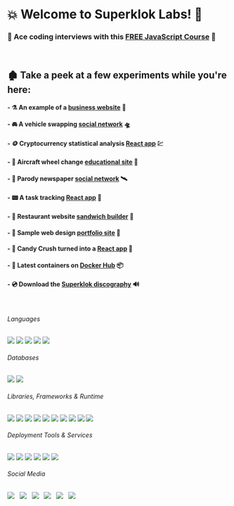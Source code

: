 # :boom: Welcome to Superklok Labs! :dash:

### :rocket: Ace coding interviews with this [FREE JavaScript Course][LearnJavaScript] :100:
<br />

## :derelict_house: Take a peek at a few experiments while you're here:

#### - :alembic: An example of a [business website][superkloklabs] :test_tube:
#### - :oncoming_automobile: A vehicle swapping [social network][swingcars] :flying_saucer:
#### - :coin: Cryptocurrency statistical analysis [React app][cryptostats] :chart:
#### - :flight_departure: Aircraft wheel change [educational site][jetwheelreel] :flight_arrival:
#### - :satellite: Parody newspaper [social network][currentcourant] :artificial_satellite:
#### - :pager: A task tracking [React app][tasktracker] :scroll:
#### - :convenience_store: Restaurant website [sandwich builder][sliderpiler] :hamburger:
#### - :milky_way: Sample web design [portfolio site][trevmorin] :stars:
#### - :candy: Candy Crush turned into a [React app][candycrush] :lollipop:
#### - :whale2: Latest containers on [Docker Hub][dockerhub] :package:
#### - :cd: Download the [Superklok discography][superklok] :loud_sound:

<br />

###### Languages

[<img src="https://img.shields.io/badge/JavaScript-323330?style=for-the-badge&logo=javascript&logoColor=F7DF1E" />][javascript] [<img src="https://img.shields.io/badge/CSS3-1572B6?style=for-the-badge&logo=css3&logoColor=white" />][css] [<img src="https://img.shields.io/badge/HTML5-E34F26?style=for-the-badge&logo=html5&logoColor=white" />][html] [<img src="https://img.shields.io/badge/json-5E5C5C?style=for-the-badge&logo=json&logoColor=white" />][json] [<img src="https://img.shields.io/badge/Markdown-000000?style=for-the-badge&logo=markdown&logoColor=white" />][markdown]

###### Databases

[<img src="https://img.shields.io/badge/MongoDB-white?style=for-the-badge&logo=mongodb&logoColor=4EA94B" />][mongo] [<img src="https://img.shields.io/badge/firebase-ffca28?style=for-the-badge&logo=firebase&logoColor=black" />][firebase]

###### Libraries, Frameworks & Runtime

[<img src="https://img.shields.io/badge/React-20232A?style=for-the-badge&logo=react&logoColor=61DAFB" />][react] [<img src="https://img.shields.io/badge/next%20js-000000?style=for-the-badge&logo=nextdotjs&logoColor=white" />][next] [<img src="https://img.shields.io/badge/Redux-593D88?style=for-the-badge&logo=redux&logoColor=white" />][redux] [<img src="https://img.shields.io/badge/React_Router-CA4245?style=for-the-badge&logo=react-router&logoColor=white" />][reactrouter] [<img src="https://img.shields.io/badge/Express.js-000000?style=for-the-badge&logo=express&logoColor=white" />][express] [<img src="https://img.shields.io/badge/Material--UI-0081CB?style=for-the-badge&logo=material-ui&logoColor=white" />][materialui] [<img src="https://img.shields.io/badge/Chart.js-FF6384?style=for-the-badge&logo=chartdotjs&logoColor=white" />][chartjs] [<img src="https://img.shields.io/badge/Bootstrap-563D7C?style=for-the-badge&logo=bootstrap&logoColor=white" />][bootstrap] [<img src="https://img.shields.io/badge/Node.js-339933?style=for-the-badge&logo=nodedotjs&logoColor=white" />][node] [<img src="https://img.shields.io/badge/npm-CB3837?style=for-the-badge&logo=npm&logoColor=white" />][npm]

###### Deployment Tools & Services

[<img src="https://img.shields.io/badge/kubernetes-326ce5.svg?&style=for-the-badge&logo=kubernetes&logoColor=white" />][kubernetes] [<img src="https://img.shields.io/badge/Docker-2CA5E0?style=for-the-badge&logo=docker&logoColor=white" />][docker] [<img src="https://img.shields.io/badge/Nginx-009639?style=for-the-badge&logo=nginx&logoColor=white" />][nginx] [<img src="https://img.shields.io/static/v1?style=for-the-badge&message=Let%E2%80%99s+Encrypt&color=003A70&logo=Let%E2%80%99s+Encrypt&logoColor=FFFFFF&label=" />][letsencrypt] [<img src="https://img.shields.io/static/v1?style=for-the-badge&message=Vultr&color=007BFC&logo=Vultr&logoColor=FFFFFF&label=" />][vultr] [<img src="https://img.shields.io/badge/Amazon_AWS-232F3E?style=for-the-badge&logo=amazon-aws&logoColor=white" />][aws]

###### Social Media

[<img src="public/assets/img/iconYT.ico" />][youtube] &nbsp; [<img src="public/assets/img/iconTT.ico" />][tiktok] &nbsp; [<img src="public/assets/img/iconIG.ico" />][instagram] &nbsp; [<img src="public/assets/img/iconSC.ico" />][soundcloud] &nbsp; [<img src="public/assets/img/iconAM.ico" />][audiomack] &nbsp; [<img src="public/assets/img/iconBC.ico" />][bandcamp]

<br />
<br />

[LearnJavaScript]: https://github.com/Superklok/LearnJavaScript
[superkloklabs]: https://github.com/Superklok/SuperklokLabs
[swingcars]: https://github.com/Superklok/SwingcarsDotNet
[cryptostats]: https://github.com/Superklok/ReactCryptoStats
[jetwheelreel]: https://github.com/Superklok/JetWheelReelDotCom
[currentcourant]: https://github.com/Superklok/CurrentCourantDotCom
[tasktracker]: https://github.com/Superklok/ReactTaskTracker
[sliderpiler]: https://github.com/Superklok/SliderPilerDotCom
[trevmorin]: https://github.com/Superklok/TrevMorinDotCom
[candycrush]: https://github.com/Superklok/ReactCandyCrush
[dockerhub]: https://hub.docker.com/u/superklok
[superklok]: https://superklok.com/
[javascript]: https://developer.mozilla.org/en-US/docs/Web/JavaScript
[css]: https://developer.mozilla.org/en-US/docs/Web/CSS
[html]: https://developer.mozilla.org/en-US/docs/Web/HTML
[json]: https://developer.mozilla.org/en-US/docs/Web/JavaScript/Reference/Global_Objects/JSON
[markdown]: https://www.markdownguide.org/getting-started/
[mongo]: https://docs.mongodb.com/
[firebase]: https://firebase.google.com/docs
[react]: https://react.dev/
[next]: https://nextjs.org/docs
[redux]: https://react-redux.js.org/introduction/getting-started
[reactrouter]: https://reactrouter.com/en/main/start/overview
[materialui]: https://v4.mui.com/getting-started/installation/
[chartjs]: https://www.chartjs.org/docs/latest/getting-started/installation.html
[express]: https://expressjs.com/en/guide/routing.html
[bootstrap]: https://getbootstrap.com/docs/5.0/getting-started/introduction/
[node]: https://nodejs.org/en/docs/guides/
[npm]: https://docs.npmjs.com/cli/v7/commands/npm
[kubernetes]: https://kubernetes.io/docs/home/
[docker]: https://docs.docker.com/
[nginx]: https://docs.nginx.com/
[letsencrypt]: https://certbot.eff.org/
[vultr]: https://www.vultr.com/
[aws]: https://aws.amazon.com/
[youtube]: https://www.youtube.com/channel/UCNnuDVs9xXqT5PrbL-uP7Vw/featured
[tiktok]: https://www.tiktok.com/@superklok?
[instagram]: https://www.instagram.com/superkloklabs/
[soundcloud]: https://soundcloud.com/user-166803901
[audiomack]: https://audiomack.com/superklok
[bandcamp]: https://superklok.bandcamp.com/
